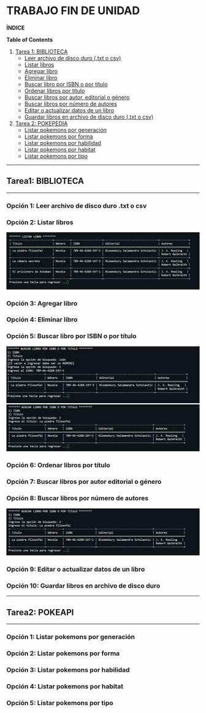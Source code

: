 # TRABAJO FIN DE UNIDAD

**ÍNDICE**

**Table of Contents**

1. [Tarea 1: BIBLIOTECA](#tarea1-biblioteca)  
    - [Leer archivo de disco duro (.txt o csv)](#opción-1-leer-archivo)  
    - [Listar libros](#opción-2-listar-libros)  
    - [Agregar libro](#opción-3-agregar-libro)  
    - [Eliminar libro](#opción-4-eliminar-libro)  
    - [Buscar libro por ISBN o por título](#opción-5-buscar-libro-por-isbn-o-por-título)  
    - [Ordenar libros por título](#opción-6-ordenar-libros-por-título)
    - [Buscar libros por autor, editorial o género](#opción-7-buscar-libros-por-autor-editorial-o-género)
    - [Buscar libros por número de autores](#opción-8-buscar-libros-por-número-de-autores)
    - [Editar o actualizar datos de un libro](#opción-9-editar-o-actualizar-datos-de-un-libro)
    - [Guardar libros en archivo de disco duro (.txt o csv)](#opción-10-guardar-libros-en-archivo-de-disco-duro)
2. [Tarea 2: POKEPEDIA](#tarea2-biblioteca)  
    - [Listar pokemons por generación](#opción-1-listar-pokemons-por-generación)    
    - [Listar pokemons por forma](#opción-2-listar-pokemons-por-forma)    
    - [Listar pokemons por habilidad](#opción-3-listar-pokemons-por-habilidad)    
    - [Listar pokemons por habitat](#opción-4-listar-pokemons-por-habitat)       
    - [Listar pokemons por tipo](#opción-5-listar-pokemons-por-tipo) 
***
## Tarea1: BIBLIOTECA
***
### Opción 1: Leer archivo de disco duro .txt o csv
### Opción 2: Listar libros
![](./Assets/1.2.Listar-libros.png)
### Opción 3: Agregar libro
### Opción 4: Eliminar libro
### Opción 5: Buscar libro por ISBN o por título
![](./Assets/1.5.Buscar-libro-por-isbn.png)
![](./Assets/1.5.Buscar-libro-por-titulo.png)
### Opción 6: Ordenar libros por título
### Opción 7: Buscar libros por autor editorial o género
### Opción 8: Buscar libros por número de autores
![](./Assets/1.5.Buscar-libro-por-titulo.png)
### Opción 9: Editar o actualizar datos de un libro
### Opción 10: Guardar libros en archivo de disco duro

***
## Tarea2: POKEAPI
***
### Opción 1: Listar pokemons por generación
### Opción 2: Listar pokemons por forma
### Opción 3: Listar pokemons por habilidad
### Opción 4: Listar pokemons por habitat
### Opción 5: Listar pokemons por tipo